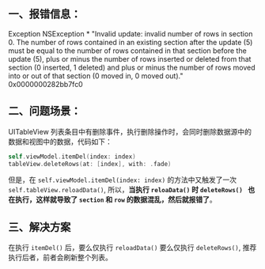 ## 一、报错信息：


Exception NSException *   "Invalid update: invalid number of rows in section 0. The number of rows contained in an existing section after the update (5) must be equal to the number of rows contained in that section before the update (5), plus or minus the number of rows inserted or deleted from that section (0 inserted, 1 deleted) and plus or minus the number of rows moved into or out of that section (0 moved in, 0 moved out)."    0x0000000282bb7fc0


## 二、问题场景：

UITableView 列表条目中有删除事件，执行删除操作时，会同时删除数据源中的数据和视图中的数据，代码如下：

```swift
self.viewModel.itemDel(index: index)
tableView.deleteRows(at: [index], with: .fade)
```

但是，在 `self.viewModel.itemDel(index: index)` 的方法中又触发了一次 `self.tableView.reloadData()`, 所以，**当执行 `reloaData()` 时 `deleteRows() ` 也在执行，这样就导致了 `section` 和 `row` 的数据混乱，然后就报错了**。

## 三、解决方案

在执行 `itemDel()` 后，要么仅执行 `reloadData()` 要么仅执行 `deleteRows()`, 推荐执行后者，前者会刷新整个列表。


